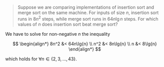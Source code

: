> Suppose we are comparing implementations of insertion sort and merge sort on
> the same machine. For inputs of size $n$, insertion sort runs in $8n^2$
> steps, while merge sort runs in $64n\lg{n}$ steps. For which values of $n$
> does insertion sort beat merge sort?

We have to solve for non-negative $n$ the inequality

$$
\begin{align*}
    8n^2 &< 64n\lg{n} \\
    n^2 &< 8n\lg{n} \\
    n &< 8\lg{n}
\end{align*}
$$

which holds for $\forall{n} \in \{2, 3, ..., 43\}$.
